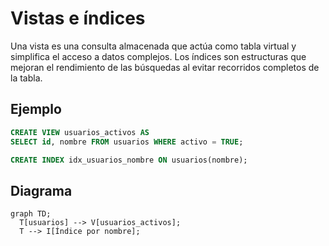 # Vistas e índices

Una vista es una consulta almacenada que actúa como tabla virtual y simplifica el acceso a datos complejos. Los índices son estructuras que mejoran el rendimiento de las búsquedas al evitar recorridos completos de la tabla.

## Ejemplo
```sql
CREATE VIEW usuarios_activos AS
SELECT id, nombre FROM usuarios WHERE activo = TRUE;

CREATE INDEX idx_usuarios_nombre ON usuarios(nombre);
```

## Diagrama
```mermaid
graph TD;
  T[usuarios] --> V[usuarios_activos];
  T --> I[Índice por nombre];
```
